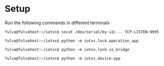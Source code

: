 # Setup
Run the following commands in different terminals
```shell
fulva@fulvahost:~/iotxs$ socat /dev/serial/by-id/... TCP-LISTEN:9995
```
```shell
fulva@fulvahost:~/iotxs$ python -m iotxs.lock.operation_app
```
```shell
fulva@fulvahost:~/iotxs$ python -m iotxs.lock.io_bridge
```
```shell
fulva@fulvahost:~/iotxs$ python -m iotxs.device.app
```
